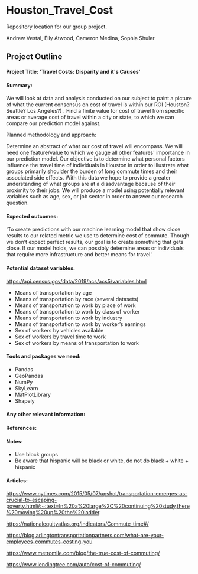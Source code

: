# Houston_Travel_Cost
 Repository location for our group project. 

Andrew Vestal, Elly Atwood, Cameron Medina, Sophia Shuler

## Project Outline
#### Project Title: 'Travel Costs: Disparity and it's Causes'

#### Summary:

We will look at data and analysis conducted on our subject to paint a picture of what the current consensus on cost of travel is within our ROI (Houston? Seattle? Los Angeles?) . Find a finite value for cost of travel from specific areas or average cost of travel within a city or state, to which we can compare our prediction model against. 

Planned methodology and approach: 

Determine an abstract of what our cost of travel will encompass. We will need one feature/value to which we gauge all other features' importance in our prediction model. Our objective is to determine what personal factors influence the travel time of individuals in Houston  in order to illustrate what groups primarily shoulder the burden of long commute times and their associated side effects. With this data we hope to provide a greater understanding of what groups are at a disadvantage because of their proximity to their jobs. We will produce a model using potentially relevant variables such as age, sex, or job sector in order to answer our research question. 

#### Expected outcomes:

'To create predictions with our machine learning model that show close results to our related metric we use to determine cost of commute. Though we don’t expect perfect results, our goal is to create something that gets close. If our model holds, we can possibly determine areas or individuals that require more infrastructure and better means for travel.'


#### Potential dataset variables.

https://api.census.gov/data/2019/acs/acs5/variables.html
- Means of transportation by age
- Means of transportation by race (several datasets)
- Means of transportation to work by place of work
- Means of transportation to work by class of worker
- Means of transportation to work by industry
- Means of transportation to work by worker’s earnings
- Sex of workers by vehicles available
- Sex of workers by travel time to work
- Sex of workers by means of transportation to work

#### Tools and packages we need:
- Pandas
- GeoPandas
- NumPy
- SkyLearn
- MatPlotLibrary
- Shapely


#### Any other relevant information:

#### References:





#### Notes:
- Use block groups
- Be aware that hispanic will be black or white, do not do black + white + hispanic

#### Articles:<br>
https://www.nytimes.com/2015/05/07/upshot/transportation-emerges-as-crucial-to-escaping-poverty.html#:~:text=In%20a%20large%2C%20continuing%20study,there%20moving%20up%20the%20ladder.

https://nationalequityatlas.org/indicators/Commute_time#/

https://blog.arlingtontransportationpartners.com/what-are-your-employees-commutes-costing-you

https://www.metromile.com/blog/the-true-cost-of-commuting/

https://www.lendingtree.com/auto/cost-of-commuting/
